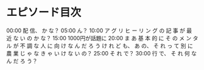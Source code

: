 # エピソード目次

00:00  配 信、 か な？
05:00  ん？
10:00  ア グ リ ヒ ー リ ン グ の 記 事 が 最 近 な い の か な？
15:00 1000円が話題に
20:00  ま あ 基 本 的 に そ の メ ン タ ル が 不 調 な 人 に 向 け な ん だ ろ う け れ ど も、 あ の、 そ れ っ て 別 に 農 業 じ ゃ な き ゃ い け な い の？
25:00  そ れ で？
30:00  行 で、 そ れ 何 な ん だ ろ う？